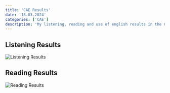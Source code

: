 ```yaml
---
title: 'CAE Results'
date: '18.03.2024'
categories: ['CAE']
description: 'My listening, reading and use of english results in the CAE training exam.'
---
```


## Listening Results
<img src="/images/CAE/listening.png" alt="Listening Results" />

## Reading Results
<img src="/images/CAE/reading.png" alt="Reading Results" />
